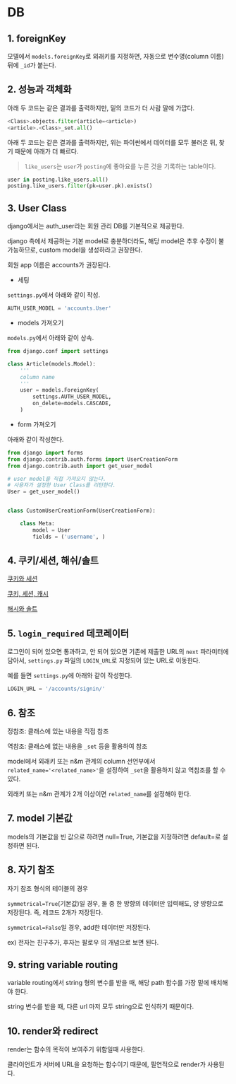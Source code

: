 # DB

## 1. foreignKey

모델에서 `models.foreignKey`로 외래키를 지정하면, 자동으로 변수명(column 이름) 뒤에 `_id`가 붙는다.

## 2. 성능과 객체화

아래 두 코드는 같은 결과를 출력하지만, 밑의 코드가 더 사람 말에 가깝다. 

```python
<Class>.objects.filter(article=<article>)
<article>.<Class>_set.all()
```

아래 두 코드는 같은 결과를 출력하지만, 위는 파이썬에서 데이터를 모두 불러온 뒤, 찾기 때문에 아래가 더 빠르다.

> `like_users`는 `user`가 `posting`에 좋아요를 누른 것을 기록하는 table이다.

```python
user in posting.like_users.all()
posting.like_users.filter(pk=user.pk).exists()
```


## 3. User Class

django에서는 auth_user라는 회원 관리 DB를 기본적으로 제공한다.

django 측에서 제공하는 기본 model로 충분하더라도, 해당 model은 추후 수정이 불가능하므로, custom model을 생성하라고 권장한다.

회원 app 이름은 accounts가 권장된다.

- 세팅

`settings.py`에서 아래와 같이 작성.

```python
AUTH_USER_MODEL = 'accounts.User'
```

- models 가져오기

`models.py`에서 아래와 같이 상속.

```python
from django.conf import settings

class Article(models.Model):
    '''
    column name
    '''
    user = models.ForeignKey(
        settings.AUTH_USER_MODEL,
        on_delete=models.CASCADE,
    )
```

- form 가져오기

아래와 같이 작성한다.

```python
from django import forms
from django.contrib.auth.forms import UserCreationForm
from django.contrib.auth import get_user_model

# user model을 직접 가져오지 않는다.
# 사용자가 설정한 User Class를 리턴한다.
User = get_user_model()


class CustomUserCreationForm(UserCreationForm): 

    class Meta:
        model = User
        fields = ('username', )
```

## 4. 쿠키/세션, 해쉬/솔트

[쿠키와 세션](https://interconnection.tistory.com/74)

[쿠키, 세션, 캐시](https://youtu.be/OpoVuwxGRDI)

[해시와 솔트](https://st-lab.tistory.com/100)

## 5. `login_required` 데코레이터

로그인이 되어 있으면 통과하고, 안 되어 있으면 기존에 제출한 URL의 `next` 파라미터에 담아서, `settings.py` 파일의 `LOGIN_URL`로 지정되어 있는 URL로 이동한다.

예를 들면 `settings.py`에 아래와 같이 작성한다.

```python
LOGIN_URL = '/accounts/signin/'
```

## 6. 참조

정참조: 클래스에 있는 내용을 직접 참조

역참조: 클래스에 없는 내용을 `_set` 등을 활용하여 참조

model에서 외래키 또는 n&m 관계의 column 선언부에서 `related_name='<related_name>'`을 설정하여 `_set`을 활용하지 않고 역참조를 할 수 있다.

외래키 또는 n&m 관계가 2개 이상이면 `related_name`를 설정해야 한다.

## 7. model 기본값

models의 기본값을 빈 값으로 하려면 null=True, 기본값을 지정하려면 default=<value>로 설정하면 된다.

## 8. 자기 참조

자기 참조 형식의 테이블의 경우

`symmetrical=True`(기본값)일 경우, 둘 중 한 방향의 데이터만 입력해도, 양 방향으로 저장된다. 즉, 레코드 2개가 저장된다.

`symmetrical=False`일 경우, add한 데이터만 저장된다.

ex) 전자는 친구추가, 후자는 팔로우 의 개념으로 보면 된다.

## 9. string variable routing

variable routing에서 string 형의 변수를 받을 때, 해당 path 함수를 가장 밑에 배치해야 한다.

string 변수를 받을 때, 다른 url 마저 모두 string으로 인식하기 때문이다.

## 10. render와 redirect

render는 함수의 목적이 보여주기 위함일때 사용한다.

클라이언트가 서버에 URL을 요청하는 함수이기 때문에, 필연적으로 render가 사용된다.